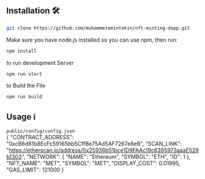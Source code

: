 
## Installation 🛠️

```sh
git clone https://github.com/muhammetemintekin/nft-minting-dapp.git
```

Make sure you have node.js installed so you can use npm, then run:

```sh
npm install
```

to run development Server

```sh
npm run start
```

to Build the File

```sh
npm run build
```

## Usage ℹ️
`public/config/config.json` <br>
{
   "CONTRACT_ADDRESS": "0xcB8d81b8EcFc59165bb5CffBe75Ad5AF7267e8eB",
  "SCAN_LINK": "https://etherscan.io/address/0x25936b51bce1D9FAAc19c6395973aaaE529b1303",
  "NETWORK": {
    "NAME": "Ethereum",
    "SYMBOL": "ETH",
    "ID": 1
  },
  "NFT_NAME": "MET",
  "SYMBOL": "MET",
  "DISPLAY_COST": 0.01995,
  "GAS_LIMIT": 121000
}


```
